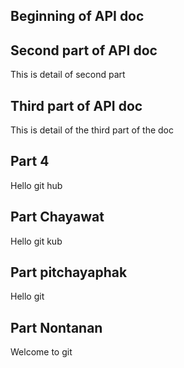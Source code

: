 ## Beginning of API doc

## Second part of API doc
This is detail of second part

## Third part of API doc
This is detail of the third part of the doc

## Part 4
Hello git hub

## Part Chayawat
Hello git kub

## Part pitchayaphak
Hello git 

## Part Nontanan
Welcome to git